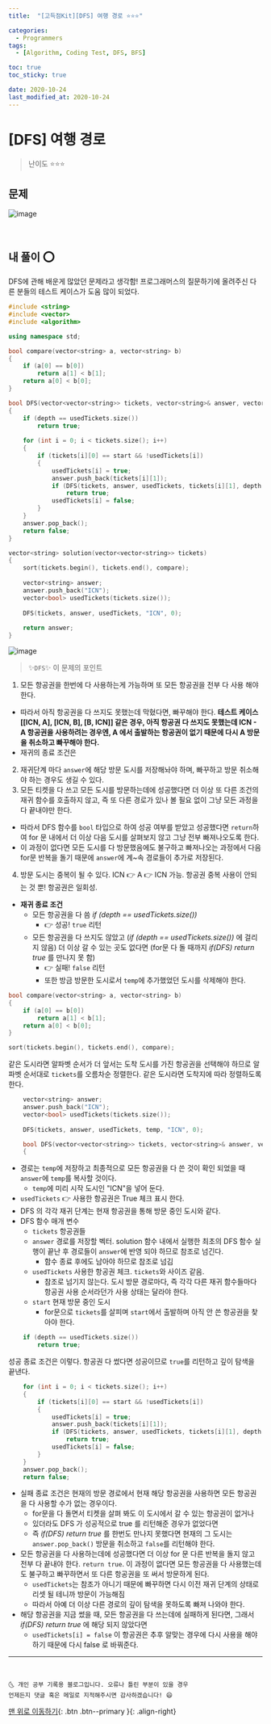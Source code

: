 ```yaml
---
title:  "[고득점Kit][DFS] 여행 경로 ⭐⭐⭐" 

categories:
  - Programmers
tags:
  - [Algorithm, Coding Test, DFS, BFS]

toc: true
toc_sticky: true

date: 2020-10-24
last_modified_at: 2020-10-24
---
```


# [DFS] 여행 경로

> 난이도 ⭐⭐⭐

## 문제

![image](https://user-images.githubusercontent.com/42318591/97068193-7db8b480-1600-11eb-991a-fa1e79e9f9b1.png)

<br>

## 내 풀이 ⭕

DFS에 관해 배운게 많았던 문제라고 생각함! 프로그래머스의 질문하기에 올려주신 다른 분들의 테스트 케이스가 도움 많이 되었다.


```cpp
#include <string>
#include <vector>
#include <algorithm>

using namespace std;

bool compare(vector<string> a, vector<string> b)
{
	if (a[0] == b[0])
		return a[1] < b[1];
	return a[0] < b[0];
}

bool DFS(vector<vector<string>> tickets, vector<string>& answer, vector<bool> usedTickets, string start, int depth)
{
    if (depth == usedTickets.size())
        return true;
    
	for (int i = 0; i < tickets.size(); i++)
	{
		if (tickets[i][0] == start && !usedTickets[i])
		{
			usedTickets[i] = true;
			answer.push_back(tickets[i][1]);
            if (DFS(tickets, answer, usedTickets, tickets[i][1], depth + 1))
			    return true;
            usedTickets[i] = false;
		}
	}
    answer.pop_back();
    return false;
}

vector<string> solution(vector<vector<string>> tickets) 
{
    sort(tickets.begin(), tickets.end(), compare);
         
    vector<string> answer;
    answer.push_back("ICN");
    vector<bool> usedTickets(tickets.size());
    
    DFS(tickets, answer, usedTickets, "ICN", 0);
    
    return answer;
}
```

![image](https://user-images.githubusercontent.com/42318591/97068200-8f01c100-1600-11eb-9975-b457e37e6bb2.png)


> ✨`DFS`✨ 이 문제의 포인트
 
1. 모든 항공권을 한번에 다 사용하는게 가능하며 또 모든 항공권을 전부 다 사용 해야 한다.
  - 따라서 아직 항공권을 다 쓰지도 못했는데 막혔다면, 빠꾸해야 한다. **테스트 케이스 [[ICN, A], [ICN, B], [B, ICN]] 같은 경우, 아직 항공권 다 쓰지도 못했는데 ICN - A 항공권을 사용하려는 경우엔, A 에서 출발하는 항공권이 없기 때문에 다시 A 방문을 취소하고 빠꾸해야 한다.**
  - 재귀의 종료 조건은 
2. 재귀단계 마다 `answer`에 해당 방문 도시를 저장해놔야 하며, 빠꾸하고 방문 취소해야 하는 경우도 생길 수 있다.
3. 모든 티켓을 다 쓰고 모든 도시를 방문하는데에 성공했다면 더 이상 또 다른 조건의 재귀 함수를 호출하지 않고, 즉 또 다른 경로가 있나 볼 필요 없이 그냥 모든 과정을 다 끝내야만 한다.
  - 따라서 DFS 함수를 `bool` 타입으로 하여 성공 여부를 받았고 성공했다면 `return`하여 for 문 내에서 더 이상 다음 도시를 살펴보지 않고 그냥 전부 빠져나오도록 한다. 
  - 이 과정이 없다면 모든 도시를 다 방문했음에도 불구하고 빠져나오는 과정에서 다음 for문 반복을 돌기 때문에 `answer`에 계~속 경로들이 추가로 저장된다.
4. 방문 도시는 중복이 될 수 있다. ICN 👉 A 👉 ICN 가능. 항공권 중복 사용이 안되는 것 뿐! 항공권은 일회성.

- **재귀 종료 조건**
  - 모든 항공권을 다 씀  *if (depth == usedTickets.size())*
    - 👉 성공! `true` 리턴
  - 모든 항공권을 다 쓰지도 않았고 (*if (depth == usedTickets.size())* 에 걸리지 않음) 더 이상 갈 수 있는 곳도 없다면 (for문 다 돌 때까지 *if(DFS) return true* 를 만나지 못 함) 
    - 👉 실패! `false` 리턴 
    - 또한 방금 방문한 도시로서 `temp`에 추가했었던 도시를 삭제해야 한다.

```cpp
bool compare(vector<string> a, vector<string> b)
{
	if (a[0] == b[0])
		return a[1] < b[1];
	return a[0] < b[0];
}

sort(tickets.begin(), tickets.end(), compare);
```

같은 도시라면 알파벳 순서가 더 앞서는 도착 도시를 가진 항공권을 선택해야 하므로 알파벳 순서대로 `tickets`를 오름차순 정렬한다. 같은 도시라면 도착지에 따라 정렬하도록 한다. 

```cpp
    vector<string> answer;
    answer.push_back("ICN");
    vector<bool> usedTickets(tickets.size());
    
    DFS(tickets, answer, usedTickets, temp, "ICN", 0);

    bool DFS(vector<vector<string>> tickets, vector<string>& answer, vector<bool> usedTickets, string start, int depth)
    {
```

- 경로는 `temp`에 저장하고 최종적으로 모든 항공권을 다 쓴 것이 확인 되었을 때 `answer`에 `temp`를 복사할 것이다. 
  - `temp`에 미리 시작 도시인 "ICN"을 넣어 둔다.
- `usedTickets` 👉 사용한 항공권은 True 체크 표시 한다.
- DFS 의 각각 재귀 단계는 현재 항공권을 통해 방문 중인 도시와 같다.
- DFS 함수 매개 변수
  - `tickets` 항공권들
  - `answer` 경로를 저장할 벡터. solution 함수 내에서 실행한 최초의 DFS 함수 실행이 끝난 후 경로들이 `answer`에 반영 되야 하므로 참조로 넘긴다.
    - 함수 종료 후에도 남아야 하므로 참조로 넘김
  - `usedTickets` 사용한 항공권 체크. `tickets`와 사이즈 같음.
    - 참조로 넘기지 않는다. 도시 방문 경로마다, 즉 각각 다른 재귀 함수들마다 항공권 사용 순서라던가 사용 상태는 달라야 한다.
  - `start` 현재 방문 중인 도시
    - for문으로 `tickets`를 살피며 `start`에서 출발하며 아직 안 쓴 항공권을 찾아야 한다.

```cpp
    if (depth == usedTickets.size())
        return true;
```

성공 종료 조건은 이렇다. 항공권 다 썼다면 성공이므로 `true`를 리턴하고 깊이 탐색을 끝낸다.

```cpp
	for (int i = 0; i < tickets.size(); i++)
	{
		if (tickets[i][0] == start && !usedTickets[i])
		{
			usedTickets[i] = true;
			answer.push_back(tickets[i][1]);
            if (DFS(tickets, answer, usedTickets, tickets[i][1], depth + 1))
			    return true;
            usedTickets[i] = false;
		}
	}
    answer.pop_back();
    return false;
```

- 실패 종료 조건은 현재의 방문 경로에서 현재 해당 항공권을 사용하면 모든 항공권을 다 사용할 수가 없는 경우이다.
  - for문을 다 돌면서 티켓을 살펴 봐도 이 도시에서 갈 수 있는 항공권이 없거나
  - 있더라도 DFS 가 성공적으로 true 를 리턴해준 경우가 없었다면
  - 즉 *if(DFS) return true* 를 한번도 만나지 못했다면 현재의 그 도시는 `answer.pop_back()` 방문을 취소하고 `false`를 리턴해야 한다. 
- 모든 항공권을 다 사용하는데에 성공했다면 더 이상 for 문 다른 반복을 돌지 않고 전부 다 끝내야 한다. `return true`. 이 과정이 없다면 모든 항공권을 다 사용했는데도 불구하고 빠꾸하면서 또 다른 항공권을 또 써서 방문하게 된다.
  - `usedTickets`는 참조가 아니기 때문에 빠꾸하면 다시 이전 재귀 단계의 상태로 리셋 될 테니까 방문이 가능해짐
  - 따라서 아예 더 이상 다른 경로의 깊이 탐색을 못하도록 빠져 나와야 한다.
- 해당 항공권을 지금 썼을 때, 모든 항공권을 다 쓰는데에 실패하게 된다면, 그래서 *if(DFS) return true* 에 해당 되지 않았다면
  - `usedTickets[i] = false` 이 항공권은 추후 알맞는 경우에 다시 사용을 해야 하기 때문에 다시 false 로 바꿔준다. 

***
<br>

    🌜 개인 공부 기록용 블로그입니다. 오류나 틀린 부분이 있을 경우 
    언제든지 댓글 혹은 메일로 지적해주시면 감사하겠습니다! 😄

[맨 위로 이동하기](#){: .btn .btn--primary }{: .align-right}